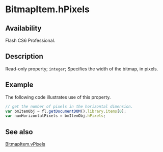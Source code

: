 # BitmapItem.hPixels

## Availability

Flash CS6 Professional.

## Description

Read-only property; `integer`; Specifies the width of the bitmap, in pixels.

## Example

The following code illustrates use of this property.

```javascript
// get the number of pixels in the horizontal dimension.
var bmItemObj = fl.getDocumentDOM().library.items[0];
var numHorizontalPixels = bmItemObj.hPixels;
```

## See also

[BitmapItem.vPixels](../BitmapItem_object/BitmapItem14.md)

